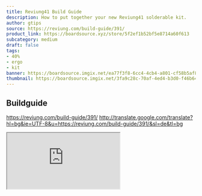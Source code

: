 ```yaml
---
title: Reviung41 Build Guide
description: How to put together your new Reviung41 solderable kit.
author: gtips
source: https://reviung.com/build-guide/391/
product_link: https://boardsource.xyz/store/5f2ef1b52bf5e8714a60f613
subcategory: medium
draft: false
tags: 
- 40%
- ergo
- kit
banner: https://boardsource.imgix.net/ea77f3f8-6cc4-4cb4-a801-cf58b5af8fcc.jpg
thumbnail: https://boardsource.imgix.net/3fa9c28c-70af-4ed4-b3d0-f46b64302461.jpg?auto=format&ixlib=react-9.2.0&q=80&w=300&dpr=1
---
```


## Buildguide
https://reviung.com/build-guide/391/
http://translate.google.com/translate?hl=bg&ie=UTF-8&u=https://reviung.com/build-guide/391/&sl=de&tl=bg
<iframe
  src="http://translate.google.com/translate?hl=bg&ie=UTF-8&u=https://reviung.com/build-guide/391/&sl=de&tl=bg"
  style={{width:"100%",minHeight:"80vh", height:"100%", border: "none"}}
></iframe>